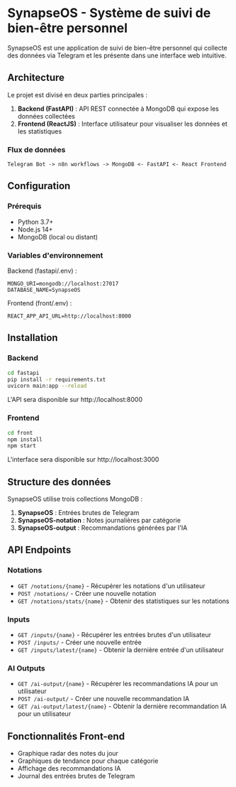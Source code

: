 # SynapseOS - Système de suivi de bien-être personnel

SynapseOS est une application de suivi de bien-être personnel qui collecte des données via Telegram et les présente dans une interface web intuitive.

## Architecture

Le projet est divisé en deux parties principales :

1. **Backend (FastAPI)** : API REST connectée à MongoDB qui expose les données collectées
2. **Frontend (ReactJS)** : Interface utilisateur pour visualiser les données et les statistiques

### Flux de données

```
Telegram Bot -> n8n workflows -> MongoDB <- FastAPI <- React Frontend
```

## Configuration

### Prérequis

- Python 3.7+
- Node.js 14+
- MongoDB (local ou distant)

### Variables d'environnement

Backend (fastapi/.env) :
```
MONGO_URI=mongodb://localhost:27017
DATABASE_NAME=SynapseOS
```

Frontend (front/.env) :
```
REACT_APP_API_URL=http://localhost:8000
```

## Installation

### Backend

```bash
cd fastapi
pip install -r requirements.txt
uvicorn main:app --reload
```

L'API sera disponible sur http://localhost:8000

### Frontend

```bash
cd front
npm install
npm start
```

L'interface sera disponible sur http://localhost:3000

## Structure des données

SynapseOS utilise trois collections MongoDB :

1. **SynapseOS** : Entrées brutes de Telegram
2. **SynapseOS-notation** : Notes journalières par catégorie
3. **SynapseOS-output** : Recommandations générées par l'IA

## API Endpoints

### Notations

- `GET /notations/{name}` - Récupérer les notations d'un utilisateur
- `POST /notations/` - Créer une nouvelle notation
- `GET /notations/stats/{name}` - Obtenir des statistiques sur les notations

### Inputs

- `GET /inputs/{name}` - Récupérer les entrées brutes d'un utilisateur
- `POST /inputs/` - Créer une nouvelle entrée
- `GET /inputs/latest/{name}` - Obtenir la dernière entrée d'un utilisateur

### AI Outputs

- `GET /ai-output/{name}` - Récupérer les recommandations IA pour un utilisateur
- `POST /ai-output/` - Créer une nouvelle recommandation IA
- `GET /ai-output/latest/{name}` - Obtenir la dernière recommandation IA pour un utilisateur

## Fonctionnalités Front-end

- Graphique radar des notes du jour
- Graphiques de tendance pour chaque catégorie
- Affichage des recommandations IA
- Journal des entrées brutes de Telegram 